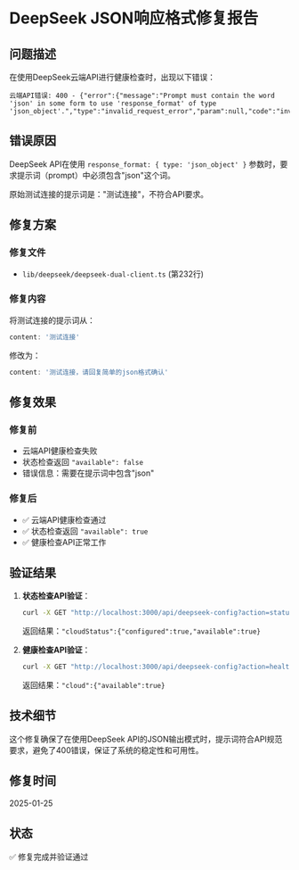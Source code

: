 # DeepSeek JSON响应格式修复报告

## 问题描述

在使用DeepSeek云端API进行健康检查时，出现以下错误：

```
云端API错误: 400 - {"error":{"message":"Prompt must contain the word 'json' in some form to use 'response_format' of type 'json_object'.","type":"invalid_request_error","param":null,"code":"invalid_request_error"}}
```

## 错误原因

DeepSeek API在使用 `response_format: { type: 'json_object' }` 参数时，要求提示词（prompt）中必须包含"json"这个词。

原始测试连接的提示词是："测试连接"，不符合API要求。

## 修复方案

### 修复文件
- `lib/deepseek/deepseek-dual-client.ts` (第232行)

### 修复内容
将测试连接的提示词从：
```typescript
content: '测试连接'
```

修改为：
```typescript
content: '测试连接，请回复简单的json格式确认'
```

## 修复效果

### 修复前
- 云端API健康检查失败
- 状态检查返回 `"available": false`
- 错误信息：需要在提示词中包含"json"

### 修复后
- ✅ 云端API健康检查通过
- ✅ 状态检查返回 `"available": true`
- ✅ 健康检查API正常工作

## 验证结果

1. **状态检查API验证**：
   ```bash
   curl -X GET "http://localhost:3000/api/deepseek-config?action=status"
   ```
   返回结果：`"cloudStatus":{"configured":true,"available":true}`

2. **健康检查API验证**：
   ```bash
   curl -X GET "http://localhost:3000/api/deepseek-config?action=health"
   ```
   返回结果：`"cloud":{"available":true}`

## 技术细节

这个修复确保了在使用DeepSeek API的JSON输出模式时，提示词符合API规范要求，避免了400错误，保证了系统的稳定性和可用性。

## 修复时间
2025-01-25

## 状态
✅ 修复完成并验证通过 